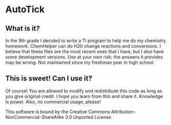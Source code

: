 AutoTick
========

## What is it?

In the 9th grade I decided to write a TI program to help me do my chemistry homework. ChemHelper can do H20 change reactions and conversions. I believe that these files are the most recent ones that I have, but I also have some development versions. Use at your own risk; the answers it provides may be wrong. Not maintained since my freshman year in high school.


## This is sweet! Can I use it?

Of course! You are allowed to modify and redistribute this code as long as you give original credit. I hope you learn from this and share it. Knowledge is power. Also, no commercial usage, please!

This software is bound by the Creative Commons Attribution-NonCommercial-ShareAlike 3.0 Unported License.
